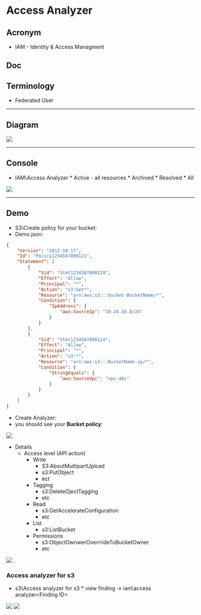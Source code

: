 # Access Analyzer

## Acronym
* IAM - Identity & Access Managment

## Doc

## Terminology
* Federated User

---

## Diagram
[<img src="https://i.imgur.com/lPS9UC0.png">](https://i.imgur.com/lPS9UC0.png)

---

## Console
* IAM\Access Analyzer
        * Active - all resources
        * Archived
        * Resolved
        * All
        
[<img src="https://i.imgur.com/Jrgeyf3.png">](https://i.imgur.com/Jrgeyf3.png)        

---

## Demo
* S3\Create policy for your bucket:
* Demo.json:
````json
{
    "Version": "2012-10-17",
    "Id": "Policy1234567890121",
    "Statement": [
        {
            "Sid": "Stmt1234567890129",
            "Effect": "Allow",
            "Principal": "*",
            "Action": "s3:Get*",
            "Resource": "arn:aws:s3:::bucket-BucketName/*",
            "Condition": {
                "IpAddress": {
                    "aws:SourceIp": "10.24.34.0/24"
                }
            }
        },
        {
            "Sid": "Stmt1234567890124",
            "Effect": "Allow",
            "Principal": "*",
            "Action": "s3:*",
            "Resource": "arn:aws:s3:::BucketName-ip/*",
            "Condition": {
                "StringEquals": {
                    "aws:SourceVpc": "vpc-abc"
                }
            }
        }
    ]
}
````

* Create Analyzer:
* you should see your **Bucket policy**:

[<img src="https://i.imgur.com/QIYAfta.png">](https://i.imgur.com/QIYAfta.png)

* Details
    * Access level (API action)
      * Write
        * S3:AboutMultipartUpload
        * s3:PutObject
        * ect
      * Tagging
        * s3:DeleteOjectTagging
        * etc
      * Read
        * s3:GetAccelerateConfiguration
        * etc
      * List
        * s3:ListBucket
      * Permissions
        * s3:ObjectOwnwerOverrrideToBucketOwner
        * etc
        
[<img src="https://i.imgur.com/itKlT3u.png">](https://i.imgur.com/itKlT3u.png)

### Access analyzer for s3
* s3\Access analyzer for s3
       * view finding -> iam\access analyzer\<Finding ID>

[<img src="https://i.imgur.com/8pI822K.png">](https://i.imgur.com/8pI822K.png)
[<img src="https://i.imgur.com/WifA1Pp.png">](https://i.imgur.com/WifA1Pp.png)
